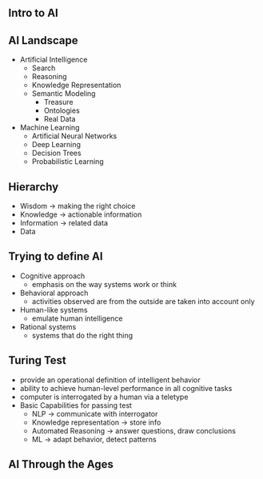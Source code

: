 ## Intro to AI

## AI Landscape
- Artificial Intelligence
    - Search
    - Reasoning
    - Knowledge Representation
    - Semantic Modeling
        - Treasure
        - Ontologies
        - Real Data
- Machine Learning
    - Artificial Neural Networks
    - Deep Learning
    - Decision Trees
    - Probabilistic Learning

## Hierarchy
- Wisdom -> making the right choice
- Knowledge -> actionable information
- Information -> related data
- Data

## Trying to define AI
- Cognitive approach
    - emphasis on the way systems work or think
- Behavioral approach
    - activities observed are from the outside are taken into account only
- Human-like systems
    - emulate human intelligence
- Rational systems
    - systems that do the right thing

## Turing Test
- provide an operational definition of intelligent behavior
- ability to achieve human-level performance in all cognitive tasks
- computer is interrogated by a human via a teletype
- Basic Capabilities for passing test
    - NLP -> communicate with interrogator
    - Knowledge representation -> store info
    - Automated Reasoning -> answer questions, draw conclusions
    - ML -> adapt behavior, detect patterns

## AI Through the Ages